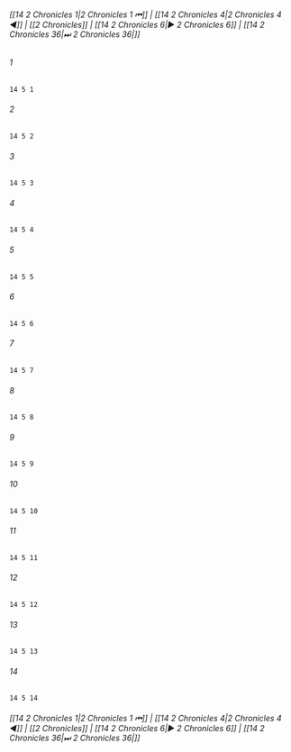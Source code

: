 
###### [[14 2 Chronicles 1|2 Chronicles 1 ⏮]] | [[14 2 Chronicles 4|2 Chronicles 4 ◀]] | [[2 Chronicles]] | [[14 2 Chronicles 6|▶ 2 Chronicles 6]] | [[14 2 Chronicles 36|⏭ 2 Chronicles 36|]]

###### 1
``` verse
14 5 1 
```
###### 2
``` verse
14 5 2 
```
###### 3
``` verse
14 5 3 
```
###### 4
``` verse
14 5 4 
```
###### 5
``` verse
14 5 5 
```
###### 6
``` verse
14 5 6 
```
###### 7
``` verse
14 5 7 
```
###### 8
``` verse
14 5 8 
```
###### 9
``` verse
14 5 9 
```
###### 10
``` verse
14 5 10 
```
###### 11
``` verse
14 5 11 
```
###### 12
``` verse
14 5 12 
```
###### 13
``` verse
14 5 13 
```
###### 14
``` verse
14 5 14 
```

###### [[14 2 Chronicles 1|2 Chronicles 1 ⏮]] | [[14 2 Chronicles 4|2 Chronicles 4 ◀]] | [[2 Chronicles]] | [[14 2 Chronicles 6|▶ 2 Chronicles 6]] | [[14 2 Chronicles 36|⏭ 2 Chronicles 36|]]

